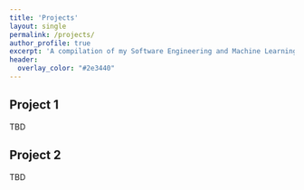 ```yaml
---
title: 'Projects'
layout: single
permalink: /projects/
author_profile: true
excerpt: 'A compilation of my Software Engineering and Machine Learning projects.'
header:
  overlay_color: "#2e3440"
---
```

## Project 1
TBD
## Project 2
TBD


